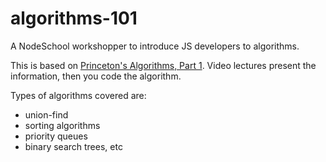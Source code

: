 algorithms-101
==============

A NodeSchool workshopper to introduce JS developers to algorithms.

This is based on [Princeton's Algorithms, Part 1](https://www.coursera.org/course/algs4partI). Video lectures present the information, then you code the algorithm.

Types of algorithms covered are:
- union-find
- sorting algorithms
- priority queues
- binary search trees, etc
